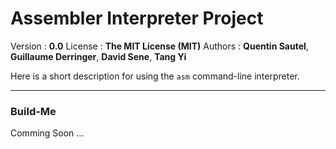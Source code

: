 Assembler Interpreter Project
===================

Version : **0.0** 
License : **The MIT License (MIT)** 
Authors : **Quentin Sautel**, **Guillaume Derringer**, **David Sene**, **Tang Yi** 

Here is a short description for using  the `asm` command-line interpreter.

----------

### Build-Me

Comming Soon ...